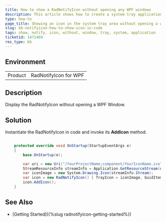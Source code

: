 ```yaml
---
title: How to show a RadNotifyIcon without opening any WPF windows
description: This article shows how to create a system tray application with the RadNotifyIcon.
type: how-to
page_title: Showing an icon in the system tray area without opening a window
slug: kb-notifyicon-how-to-show-icon-in-code
tags: show, notify, icon, without, window, tray, system, application
ticketid: 1471469
res_type: kb
---
```


## Environment
<table>
	<tbody>
		<tr>
			<td>Product</td>
			<td>RadNotifyIcon for WPF</td>
		</tr>
	</tbody>
</table>

## Description

Display the RadNotifyIcon without opening a WPF Window.

## Solution

Instantiate the RadNotifyIcon in code and invoke its __AddIcon__ method.


```C#
     
    protected override void OnStartup(StartupEventArgs e)
    {
        base.OnStartup(e);

        var uri = new Uri("/YourProjectName;component/YourIconName.ico", UriKind.RelativeOrAbsolute);
        StreamResourceInfo streamInfo = Application.GetResourceStream(uri);
        var iconImage = new System.Drawing.Icon(streamInfo.Stream);
        var icon = new RadNotifyIcon() { TrayIcon = iconImage, GuidItem = new Guid("12345678-9123-4567-8901-234567890123") };
        icon.AddIcon();
    }
```

## See Also

* [Getting Started]({%slug radnotifyicon-getting-started%})